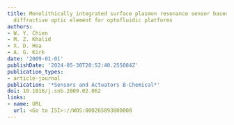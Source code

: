 ```yaml
---
title: Monolithically integrated surface plasmon resonance sensor based on focusing
  diffractive optic element for optofluidic platforms
authors:
- W. Y. Chien
- M. Z. Khalid
- X. D. Hoa
- A. G. Kirk
date: '2009-01-01'
publishDate: '2024-05-30T20:52:40.255084Z'
publication_types:
- article-journal
publication: '*Sensors and Actuators B-Chemical*'
doi: 10.1016/j.snb.2009.02.062
links:
- name: URL
  url: <Go to ISI>://WOS:000265893800008
---
```

